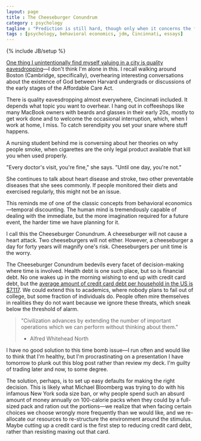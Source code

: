 ```yaml
---
layout: page
title : The Cheeseburger Conundrum
category : psychology
tagline : "Prediction is still hard, though only when it concerns the future."
tags : [psychology, behavioral economics, jdm, Cincinnati, essays]
---
```

{% include JB/setup %}

[One thing I unintentionally find myself valuing in a city is quality eavesdropping](http://paulgraham.com/cities.html)&#8212;I don't think I'm alone in this.
I recall walking around Boston (Cambridge, specifically), overhearing interesting conversations 
about the existence of God between Harvard undergrads or discussions of the early stages of the Affordable Care Act.

There is quality eavesdropping almost everywhere, Cincinnati included.
It depends what topic you want to overhear. I hang out in coffeeshops
like many MacBook owners with beards and glasses in their early 20s,
mostly to get work done and to welcome the occasional interruption, which,
when I work at home, I miss. To catch serendipity you set your snare where stuff happens.

A nursing student behind me is conversing about her theories on why people smoke, 
when cigarettes are the only legal product available that kill you when used 
properly.

"Every doctor's visit, you're fine," she says. "Until one day, you're not."

She continues to talk about heart disease and stroke, two other preventable
diseases that she sees commonly. If people monitored their diets and exercised regularly,
this might not be an issue.

This reminds me of one of the classic concepts from behavioral economics&#8212;temporal discounting.
The human mind is tremendously capable of dealing with the immediate, but the 
more imagination required for a future event, the harder time we have planning for 
it. 

I call this the Cheeseburger Conundrum. A cheeseburger will not cause a heart
attack. Two cheeseburgers will not either. However, a cheeseburger a day for
forty years will magnify one's risk. Cheeseburgers per unit time is the worry.

The Cheeseburger Conundrum bedevils every facet of decision-making where time is involved. 
Health debt is one such place, but so is financial debt. No one wakes up in the 
morning wishing to end up with credit card debt, but the [average amount of credit card
debt per household in the US is $7,117](http://www.nerdwallet.com/blog/credit-card-data/average-credit-card-debt-household/).
We could extend this to academics, where nobody plans to fail out of college,
but some fraction of individuals do. People often mire themselves in realities
they do not want because we ignore these threats, which sneak below the threshold
of alarm.

> "Civilization advances by extending the number of important operations which we can perform without thinking about them."
> - Alfred Whitehead North

I have no good solution to this time bomb issue&#8212;I run often and would like to think
that I'm healthy, but I'm procrastinating on a presentation I have tomorrow to plunk out
this blog post rather than review my deck. I'm guilty of trading later and now, to some degree.

The solution, perhaps, is to set up easy defaults for making the right decision.
This is likely what Michael Bloomberg was trying to do with his infamous New York soda size ban,
or why people spend such an absurd amount of money annually on 100-calorie packs when they could by
a full-sized pack and ration out the portions&#8212;we realize that when facing certain choices we 
choose wrongly more frequently than we would like, and we re-allocate our resources to re-structure 
the environment around the stimulus. Maybe cutting up a credit card is the first step to reducing
credit card debt, rather than resisting maxing out that card.
